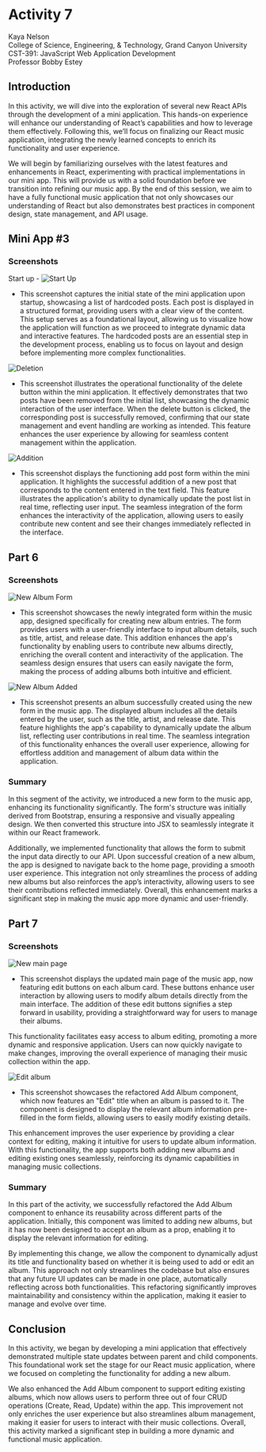 # Activity 7

<!-- 1. Cover Sheet -->
Kaya Nelson \
College of Science, Engineering, & Technology, Grand Canyon University \
CST-391: JavaScript Web Application Development \
Professor Bobby Estey

## Introduction

In this activity, we will dive into the exploration of several new React APIs through the development of a mini application. This hands-on experience will enhance our understanding of React’s capabilities and how to leverage them effectively. Following this, we’ll focus on finalizing our React music application, integrating the newly learned concepts to enrich its functionality and user experience.

We will begin by familiarizing ourselves with the latest features and enhancements in React, experimenting with practical implementations in our mini app. This will provide us with a solid foundation before we transition into refining our music app. By the end of this session, we aim to have a fully functional music application that not only showcases our understanding of React but also demonstrates best practices in component design, state management, and API usage.
## Mini App #3

### Screenshots

Start up - ![Start Up](miniAppStart.png)
- This screenshot captures the initial state of the mini application upon startup, showcasing a list of hardcoded posts. Each post is displayed in a structured format, providing users with a clear view of the content. This setup serves as a foundational layout, allowing us to visualize how the application will function as we proceed to integrate dynamic data and interactive features. The hardcoded posts are an essential step in the development process, enabling us to focus on layout and design before implementing more complex functionalities.



![Deletion](./attachments/miniAppDelete.png)
- This screenshot illustrates the operational functionality of the delete button within the mini application. It effectively demonstrates that two posts have been removed from the initial list, showcasing the dynamic interaction of the user interface. When the delete button is clicked, the corresponding post is successfully removed, confirming that our state management and event handling are working as intended. This feature enhances the user experience by allowing for seamless content management within the application.



![Addition](./attachments/miniAppAdd.png)
- This screenshot displays the functioning add post form within the mini application. It highlights the successful addition of a new post that corresponds to the content entered in the text field. This feature illustrates the application's ability to dynamically update the post list in real time, reflecting user input. The seamless integration of the form enhances the interactivity of the application, allowing users to easily contribute new content and see their changes immediately reflected in the interface.



## Part 6

### Screenshots

![New Album Form](./attachments/NewAlbumForm.png)
- This screenshot showcases the newly integrated form within the music app, designed specifically for creating new album entries. The form provides users with a user-friendly interface to input album details, such as title, artist, and release date. This addition enhances the app's functionality by enabling users to contribute new albums directly, enriching the overall content and interactivity of the application. The seamless design ensures that users can easily navigate the form, making the process of adding albums both intuitive and efficient.



![New Album Added](./attachments/NewAlbumView.png)
- This screenshot presents an album successfully created using the new form in the music app. The displayed album includes all the details entered by the user, such as the title, artist, and release date. This feature highlights the app's capability to dynamically update the album list, reflecting user contributions in real time. The seamless integration of this functionality enhances the overall user experience, allowing for effortless addition and management of album data within the application.



### Summary

In this segment of the activity, we introduced a new form to the music app, enhancing its functionality significantly. The form's structure was initially derived from Bootstrap, ensuring a responsive and visually appealing design. We then converted this structure into JSX to seamlessly integrate it within our React framework.

Additionally, we implemented functionality that allows the form to submit the input data directly to our API. Upon successful creation of a new album, the app is designed to navigate back to the home page, providing a smooth user experience. This integration not only streamlines the process of adding new albums but also reinforces the app’s interactivity, allowing users to see their contributions reflected immediately. Overall, this enhancement marks a significant step in making the music app more dynamic and user-friendly.
## Part 7

### Screenshots

![New main page](./attachments/newMain.png)
- This screenshot displays the updated main page of the music app, now featuring edit buttons on each album card. These buttons enhance user interaction by allowing users to modify album details directly from the main interface. The addition of these edit buttons signifies a step forward in usability, providing a straightforward way for users to manage their albums.

This functionality facilitates easy access to album editing, promoting a more dynamic and responsive application. Users can now quickly navigate to make changes, improving the overall experience of managing their music collection within the app.

![Edit album](./attachments/editAlbum.png)
- This screenshot showcases the refactored Add Album component, which now features an "Edit" title when an album is passed to it. The component is designed to display the relevant album information pre-filled in the form fields, allowing users to easily modify existing details.

This enhancement improves the user experience by providing a clear context for editing, making it intuitive for users to update album information. With this functionality, the app supports both adding new albums and editing existing ones seamlessly, reinforcing its dynamic capabilities in managing music collections.

### Summary

In this part of the activity, we successfully refactored the Add Album component to enhance its reusability across different parts of the application. Initially, this component was limited to adding new albums, but it has now been designed to accept an album as a prop, enabling it to display the relevant information for editing.

By implementing this change, we allow the component to dynamically adjust its title and functionality based on whether it is being used to add or edit an album. This approach not only streamlines the codebase but also ensures that any future UI updates can be made in one place, automatically reflecting across both functionalities. This refactoring significantly improves maintainability and consistency within the application, making it easier to manage and evolve over time.
## Conclusion

In this activity, we began by developing a mini application that effectively demonstrated multiple state updates between parent and child components. This foundational work set the stage for our React music application, where we focused on completing the functionality for adding a new album.

We also enhanced the Add Album component to support editing existing albums, which now allows users to perform three out of four CRUD operations (Create, Read, Update) within the app. This improvement not only enriches the user experience but also streamlines album management, making it easier for users to interact with their music collections. Overall, this activity marked a significant step in building a more dynamic and functional music application.

